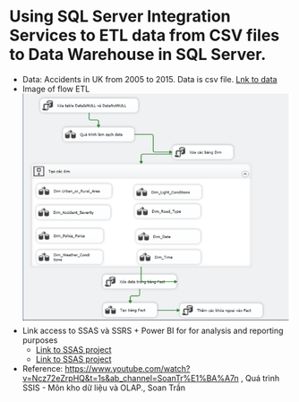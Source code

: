 # Using SQL Server Integration Services to ETL data from CSV files to Data Warehouse in SQL Server.

- Data: Accidents in UK from 2005 to 2015. Data is csv file.
    <a href="https://www.kaggle.com/datasets/silicon99/dft-accident-data?resource=download">Lnk to data</a>
- Image of flow ETL
    <img src="img/Flow_ETL.png" />
- Link access to SSAS và SSRS + Power BI for for analysis and reporting purposes
    + <a href="https://github.com/vanac17122001/Accident_In_UK_SSAS">Link to SSAS project</a>
    + <a href="https://github.com/vanac17122001/Accidents_In_UK_SSRS_PowerBI">Link to SSAS project</a>
- Reference: https://www.youtube.com/watch?v=Ncz72eZrpHQ&t=1s&ab_channel=SoanTr%E1%BA%A7n , Quá trình SSIS - Môn kho dữ liệu và OLAP., Soan Trần